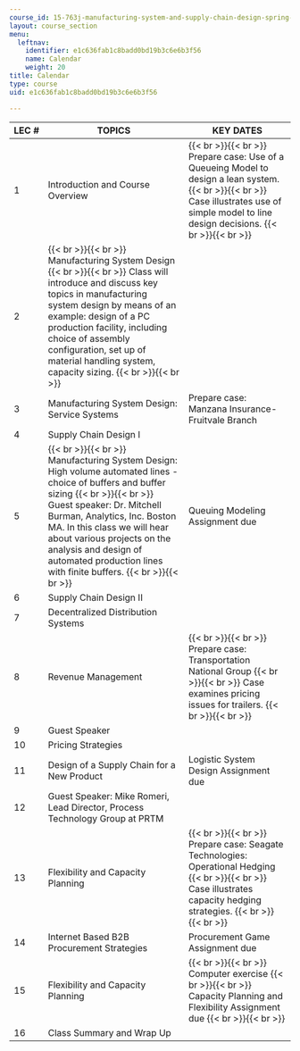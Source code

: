 ```yaml
---
course_id: 15-763j-manufacturing-system-and-supply-chain-design-spring-2005
layout: course_section
menu:
  leftnav:
    identifier: e1c636fab1c8badd0bd19b3c6e6b3f56
    name: Calendar
    weight: 20
title: Calendar
type: course
uid: e1c636fab1c8badd0bd19b3c6e6b3f56

---
```


| LEC # | TOPICS | KEY DATES |
| --- | --- | --- |
| 1 | Introduction and Course Overview |  {{< br >}}{{< br >}} Prepare case: Use of a Queueing Model to design a lean system. {{< br >}}{{< br >}} Case illustrates use of simple model to line design decisions. {{< br >}}{{< br >}}  |
| 2 |  {{< br >}}{{< br >}} Manufacturing System Design {{< br >}}{{< br >}} Class will introduce and discuss key topics in manufacturing system design by means of an example: design of a PC production facility, including choice of assembly configuration, set up of material handling system, capacity sizing. {{< br >}}{{< br >}}  |  |
| 3 | Manufacturing System Design: Service Systems | Prepare case: Manzana Insurance-Fruitvale Branch |
| 4 | Supply Chain Design I |  |
| 5 |  {{< br >}}{{< br >}} Manufacturing System Design: High volume automated lines - choice of buffers and buffer sizing {{< br >}}{{< br >}} Guest speaker: Dr. Mitchell Burman, Analytics, Inc. Boston MA. In this class we will hear about various projects on the analysis and design of automated production lines with finite buffers. {{< br >}}{{< br >}}  | Queuing Modeling Assignment due |
| 6 | Supply Chain Design II |  |
| 7 | Decentralized Distribution Systems |  |
| 8 | Revenue Management |  {{< br >}}{{< br >}} Prepare case: Transportation National Group {{< br >}}{{< br >}} Case examines pricing issues for trailers. {{< br >}}{{< br >}}  |
| 9 | Guest Speaker |  |
| 10 | Pricing Strategies |  |
| 11 | Design of a Supply Chain for a New Product | Logistic System Design Assignment due |
| 12 | Guest Speaker: Mike Romeri, Lead Director, Process Technology Group at PRTM |  |
| 13 | Flexibility and Capacity Planning |  {{< br >}}{{< br >}} Prepare case: Seagate Technologies: Operational Hedging {{< br >}}{{< br >}} Case illustrates capacity hedging strategies. {{< br >}}{{< br >}}  |
| 14 | Internet Based B2B Procurement Strategies | Procurement Game Assignment due |
| 15 | Flexibility and Capacity Planning |  {{< br >}}{{< br >}} Computer exercise {{< br >}}{{< br >}} Capacity Planning and Flexibility Assignment due {{< br >}}{{< br >}}  |
| 16 | Class Summary and Wrap Up |